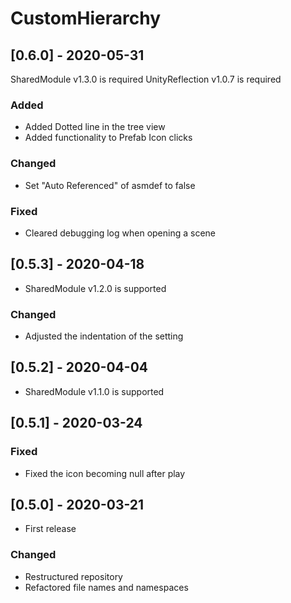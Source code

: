 # CustomHierarchy

## [0.6.0] - 2020-05-31
SharedModule v1.3.0 is required
UnityReflection v1.0.7 is required

### Added
- Added Dotted line in the tree view
- Added functionality to Prefab Icon clicks

### Changed
- Set "Auto Referenced" of asmdef to false

### Fixed
- Cleared debugging log when opening a scene

## [0.5.3] - 2020-04-18
- SharedModule v1.2.0 is supported

### Changed
- Adjusted the indentation of the setting

## [0.5.2] - 2020-04-04
- SharedModule v1.1.0 is supported

## [0.5.1] - 2020-03-24

### Fixed
- Fixed the icon becoming null after play

## [0.5.0] - 2020-03-21
- First release

### Changed
- Restructured repository
- Refactored file names and namespaces